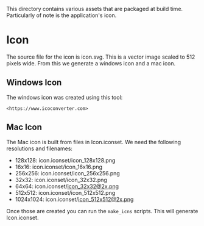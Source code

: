 This directory contains various assets that are packaged at build time.
Particularly of note is the application's icon.

# Icon

The source file for the icon is icon.svg. This is a vector image scaled to
512 pixels wide. From this we generate a windows icon and a mac icon.

## Windows Icon

The windows icon was created using this tool:

    <https://www.icoconverter.com>

## Mac Icon

The Mac icon is built from files in Icon.iconset. We need the following
resolutions and filenames:

* 128x128: icon.iconset/icon_128x128.png
* 16x16: icon.iconset/icon_16x16.png
* 256x256: icon.iconset/icon_256x256.png
* 32x32: icon.iconset/icon_32x32.png
* 64x64: icon.iconset/icon_32x32@2x.png
* 512x512: icon.iconset/icon_512x512.png
* 1024x1024: icon.iconset/icon_512x512@2x.png

Once those are created you can run the `make_icns` scripts. This will 
generate Icon.iconset.
